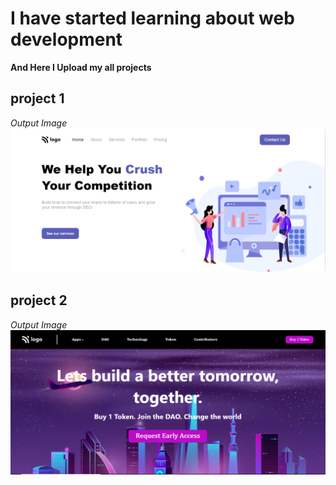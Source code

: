 # I have started learning about web development

**And Here I Upload my all projects**

## project 1
_Output Image_
[![Output image](./Seo_master_Page/images/output.png)
](https://seo-masterpage.netlify.app/ "click to visit")

## project 2
_Output Image_
[![Output image](./crypto_landing_page/images/output.png)
](https://crypto-marketpage.netlify.app/ "click to visit")


